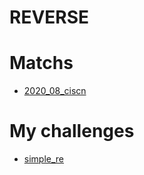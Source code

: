 # REVERSE

# Matchs

* [2020_08_ciscn](matchs/2020_08_ciscn)



# My challenges

*	[simple_re](mychall/simple_re)